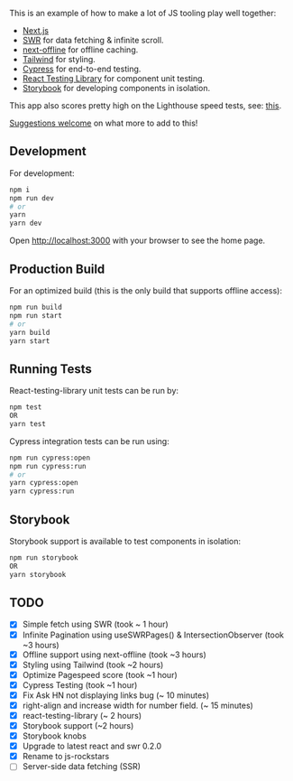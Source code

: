 This is an example of how to make a lot of JS tooling play well together:

* [Next.js](https://nextjs.org/)
* [SWR](https://swr.now.sh) for data fetching & infinite scroll.
* [next-offline](https://github.com/hanford/next-offline) for offline caching.
* [Tailwind](https://tailwindcss.com) for styling.
* [Cypress](https://www.cypress.io) for end-to-end testing.
* [React Testing Library](https://testing-library.com/docs/react-testing-library/intro) for component unit testing.
* [Storybook](https://storybook.js.org) for developing components in isolation.

This app also scores pretty high on the Lighthouse speed tests, see: [this](./lighthouse-score.png).

[Suggestions welcome](https://github.com/vishnugopal/js-rockstars/issues/new) on what more to add to this!

## Development

For development:

```bash
npm i
npm run dev
# or
yarn
yarn dev
```

Open [http://localhost:3000](http://localhost:3000) with your browser to see the home page.

## Production Build

For an optimized build (this is the only build that supports offline access):

```bash
npm run build
npm run start
# or
yarn build
yarn start
```

## Running Tests

React-testing-library unit tests can be run by:

```bash
npm test
OR
yarn test
```

Cypress integration tests can be run using:

```bash
npm run cypress:open
npm run cypress:run
# or
yarn cypress:open
yarn cypress:run
```

## Storybook

Storybook support is available to test components in isolation:

```bash
npm run storybook
OR
yarn storybook
```

## TODO

- [x] Simple fetch using SWR (took ~ 1 hour)
- [x] Infinite Pagination using useSWRPages() & IntersectionObserver (took ~3 hours)
- [x] Offline support using next-offline (took ~3 hours)
- [x] Styling using Tailwind (took ~2 hours)
- [x] Optimize Pagespeed score (took ~1 hour)
- [x] Cypress Testing (took ~1 hour)
- [x] Fix Ask HN not displaying links bug (~ 10 minutes)
- [x] right-align and increase width for number field. (~ 15 minutes)
- [x] react-testing-library (~ 2 hours)
- [x] Storybook support (~2 hours)
- [x] Storybook knobs
- [x] Upgrade to latest react and swr 0.2.0
- [x] Rename to js-rockstars
- [ ] Server-side data fetching (SSR)
